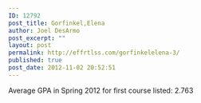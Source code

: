 ```yaml
---
ID: 12792
post_title: Gorfinkel,Elena
author: Joel DesArmo
post_excerpt: ""
layout: post
permalink: http://effrtlss.com/gorfinkelelena-3/
published: true
post_date: 2012-11-02 20:52:51
---
```

<p>Average GPA in Spring 2012 for first course listed: 2.763</p>